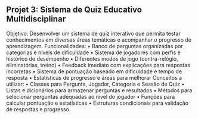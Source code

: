 ## __Projet 3: Sistema de Quiz Educativo Multidisciplinar__

 Objetivo:
 Desenvolver um sistema de quiz interativo que permita testar conhecimentos em diversas áreas temáticas
 e acompanhar o progresso de aprendizagem.
 Funcionalidades:
 • Banco de perguntas organizadas por categorias e níveis de dificuldade
 • Sistema de jogadores com perfis e histórico de desempenho
 • Diferentes modos de jogo (contra-relógio, eliminatórias, treino)
 • Feedback imediato com explicações para respostas incorretas
 • Sistema de pontuação baseado em dificuldade e tempo de resposta
 • Estatísticas de progresso e áreas para melhorar
 Conceitos a utilizar:
 • Classes para Pergunta, Jogador, Categoria e Sessão de Quiz
 • Listas e dicionários para armazenar perguntas e resultados
 • Métodos para selecionar perguntas adequadas ao nível do jogador
 • Funções para calcular pontuação e estatísticas
 • Estruturas condicionais para validação de respostas e progresso
